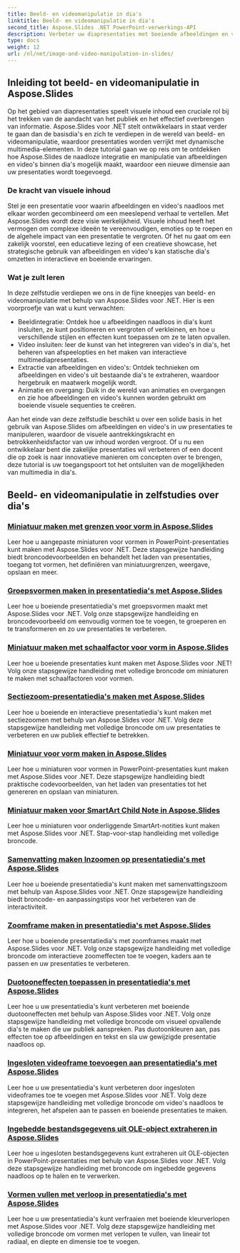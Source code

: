 ```yaml
---
title: Beeld- en videomanipulatie in dia's
linktitle: Beeld- en videomanipulatie in dia's
second_title: Aspose.Slides .NET PowerPoint-verwerkings-API
description: Verbeter uw diapresentaties met boeiende afbeeldingen en video's met Aspose.Slides voor .NET. Leer stap voor stap hoe u afbeeldingen en video's in dia's kunt manipuleren voor visueel aantrekkelijke inhoud.
type: docs
weight: 12
url: /nl/net/image-and-video-manipulation-in-slides/
---
```


## Inleiding tot beeld- en videomanipulatie in Aspose.Slides

Op het gebied van diapresentaties speelt visuele inhoud een cruciale rol bij het trekken van de aandacht van het publiek en het effectief overbrengen van informatie. Aspose.Slides voor .NET stelt ontwikkelaars in staat verder te gaan dan de basisdia's en zich te verdiepen in de wereld van beeld- en videomanipulatie, waardoor presentaties worden verrijkt met dynamische multimedia-elementen. In deze tutorial gaan we op reis om te ontdekken hoe Aspose.Slides de naadloze integratie en manipulatie van afbeeldingen en video's binnen dia's mogelijk maakt, waardoor een nieuwe dimensie aan uw presentaties wordt toegevoegd.

### De kracht van visuele inhoud

Stel je een presentatie voor waarin afbeeldingen en video's naadloos met elkaar worden gecombineerd om een meeslepend verhaal te vertellen. Met Aspose.Slides wordt deze visie werkelijkheid. Visuele inhoud heeft het vermogen om complexe ideeën te vereenvoudigen, emoties op te roepen en de algehele impact van een presentatie te vergroten. Of het nu gaat om een zakelijk voorstel, een educatieve lezing of een creatieve showcase, het strategische gebruik van afbeeldingen en video's kan statische dia's omzetten in interactieve en boeiende ervaringen.

### Wat je zult leren

In deze zelfstudie verdiepen we ons in de fijne kneepjes van beeld- en videomanipulatie met behulp van Aspose.Slides voor .NET. Hier is een voorproefje van wat u kunt verwachten:

- Beeldintegratie: Ontdek hoe u afbeeldingen naadloos in dia's kunt insluiten, ze kunt positioneren en vergroten of verkleinen, en hoe u verschillende stijlen en effecten kunt toepassen om ze te laten opvallen.
- Video insluiten: leer de kunst van het integreren van video's in dia's, het beheren van afspeelopties en het maken van interactieve multimediapresentaties.
- Extractie van afbeeldingen en video's: Ontdek technieken om afbeeldingen en video's uit bestaande dia's te extraheren, waardoor hergebruik en maatwerk mogelijk wordt.
- Animatie en overgang: Duik in de wereld van animaties en overgangen en zie hoe afbeeldingen en video's kunnen worden gebruikt om boeiende visuele sequenties te creëren.

Aan het einde van deze zelfstudie beschikt u over een solide basis in het gebruik van Aspose.Slides om afbeeldingen en video's in uw presentaties te manipuleren, waardoor de visuele aantrekkingskracht en betrokkenheidsfactor van uw inhoud worden vergroot. Of u nu een ontwikkelaar bent die zakelijke presentaties wil verbeteren of een docent die op zoek is naar innovatieve manieren om concepten over te brengen, deze tutorial is uw toegangspoort tot het ontsluiten van de mogelijkheden van multimedia in dia's.


## Beeld- en videomanipulatie in zelfstudies over dia's
### [Miniatuur maken met grenzen voor vorm in Aspose.Slides](./creating-thumbnail-bounds-shape/)
Leer hoe u aangepaste miniaturen voor vormen in PowerPoint-presentaties kunt maken met Aspose.Slides voor .NET. Deze stapsgewijze handleiding biedt broncodevoorbeelden en behandelt het laden van presentaties, toegang tot vormen, het definiëren van miniatuurgrenzen, weergave, opslaan en meer.
### [Groepsvormen maken in presentatiedia's met Aspose.Slides](./creating-group-shapes/)
Leer hoe u boeiende presentatiedia's met groepsvormen maakt met Aspose.Slides voor .NET. Volg onze stapsgewijze handleiding en broncodevoorbeeld om eenvoudig vormen toe te voegen, te groeperen en te transformeren en zo uw presentaties te verbeteren.
### [Miniatuur maken met schaalfactor voor vorm in Aspose.Slides](./creating-thumbnail-scaling-factor-shape/)
Leer hoe u boeiende presentaties kunt maken met Aspose.Slides voor .NET! Volg onze stapsgewijze handleiding met volledige broncode om miniaturen te maken met schaalfactoren voor vormen.
### [Sectiezoom-presentatiedia's maken met Aspose.Slides](./creating-section-zoom/)
Leer hoe u boeiende en interactieve presentatiedia's kunt maken met sectiezoomen met behulp van Aspose.Slides voor .NET. Volg deze stapsgewijze handleiding met volledige broncode om uw presentaties te verbeteren en uw publiek effectief te betrekken.
### [Miniatuur voor vorm maken in Aspose.Slides](./creating-thumbnail-shape/)
Leer hoe u miniaturen voor vormen in PowerPoint-presentaties kunt maken met Aspose.Slides voor .NET. Deze stapsgewijze handleiding biedt praktische codevoorbeelden, van het laden van presentaties tot het genereren en opslaan van miniaturen.
### [Miniatuur maken voor SmartArt Child Note in Aspose.Slides](./creating-thumbnail-smartart-child-note/)
Leer hoe u miniaturen voor onderliggende SmartArt-notities kunt maken met Aspose.Slides voor .NET. Stap-voor-stap handleiding met volledige broncode.
### [Samenvatting maken Inzoomen op presentatiedia's met Aspose.Slides](./creating-summary-zoom/)
Leer hoe u boeiende presentatiedia's kunt maken met samenvattingszoom met behulp van Aspose.Slides voor .NET. Onze stapsgewijze handleiding biedt broncode- en aanpassingstips voor het verbeteren van de interactiviteit.
### [Zoomframe maken in presentatiedia's met Aspose.Slides](./creating-zoom-frame/)
Leer hoe u boeiende presentatiedia's met zoomframes maakt met Aspose.Slides voor .NET. Volg onze stapsgewijze handleiding met volledige broncode om interactieve zoomeffecten toe te voegen, kaders aan te passen en uw presentaties te verbeteren.
### [Duotooneffecten toepassen in presentatiedia's met Aspose.Slides](./applying-duotone-effects/)
Leer hoe u uw presentatiedia's kunt verbeteren met boeiende duotooneffecten met behulp van Aspose.Slides voor .NET. Volg onze stapsgewijze handleiding met volledige broncode om visueel opvallende dia's te maken die uw publiek aanspreken. Pas duotoonkleuren aan, pas effecten toe op afbeeldingen en tekst en sla uw gewijzigde presentatie naadloos op.
### [Ingesloten videoframe toevoegen aan presentatiedia's met Aspose.Slides](./adding-embedded-video-frame/)
Leer hoe u uw presentatiedia's kunt verbeteren door ingesloten videoframes toe te voegen met Aspose.Slides voor .NET. Volg deze stapsgewijze handleiding met volledige broncode om video's naadloos te integreren, het afspelen aan te passen en boeiende presentaties te maken.
### [Ingebedde bestandsgegevens uit OLE-object extraheren in Aspose.Slides](./extracting-embedded-file-data-ole-object/)
Leer hoe u ingesloten bestandsgegevens kunt extraheren uit OLE-objecten in PowerPoint-presentaties met behulp van Aspose.Slides voor .NET. Volg deze stapsgewijze handleiding met broncode om ingebedde gegevens naadloos op te halen en te verwerken.
### [Vormen vullen met verloop in presentatiedia's met Aspose.Slides](./filling-shapes-gradient/)
Leer hoe u uw presentatiedia's kunt verfraaien met boeiende kleurverlopen met Aspose.Slides voor .NET. Volg deze stapsgewijze handleiding met volledige broncode om vormen met verlopen te vullen, van lineair tot radiaal, en diepte en dimensie toe te voegen.